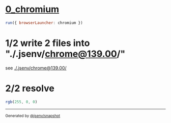 # [0_chromium](../../import_meta_css_dev.test.mjs#L16)

```js
run({ browserLauncher: chromium })
```

# 1/2 write 2 files into "./.jsenv/chrome@139.00/"

see [./.jsenv/chrome@139.00/](./.jsenv/chrome@139.00/)

# 2/2 resolve

```js
rgb(255, 0, 0)
```

---

<sub>
  Generated by <a href="https://github.com/jsenv/core/tree/main/packages/tooling/snapshot">@jsenv/snapshot</a>
</sub>
